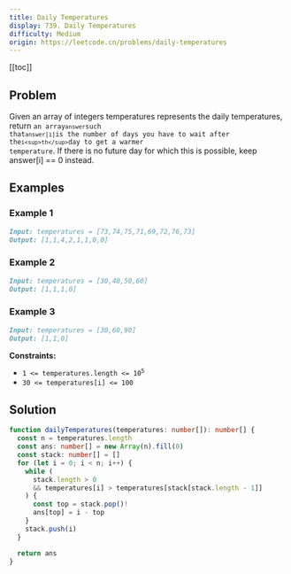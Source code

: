 ```yaml
---
title: Daily Temperatures
display: 739. Daily Temperatures
difficulty: Medium
origin: https://leetcode.cn/problems/daily-temperatures
---
```


[[toc]]

## Problem

Given an array of integers temperatures represents the daily temperatures, return <code>an array` answer `such that` answer[i] `is the number of days you have to wait after the` i<sup>th</sup> `day to get a warmer temperature</code>. If there is no future day for which this is possible, keep answer[i] == 0 instead.

## Examples

### Example 1

```md
Input: temperatures = [73,74,75,71,69,72,76,73]
Output: [1,1,4,2,1,1,0,0]
```

### Example 2

```md
Input: temperatures = [30,40,50,60]
Output: [1,1,1,0]
```

### Example 3

```md
Input: temperatures = [30,60,90]
Output: [1,1,0]
```

**Constraints:**

- <code>1 <= temperatures.length <= 10<sup>5</sup></code>
- `30 <= temperatures[i] <= 100`

## Solution

```ts
function dailyTemperatures(temperatures: number[]): number[] {
  const n = temperatures.length
  const ans: number[] = new Array(n).fill(0)
  const stack: number[] = []
  for (let i = 0; i < n; i++) {
    while (
      stack.length > 0
      && temperatures[i] > temperatures[stack[stack.length - 1]]
    ) {
      const top = stack.pop()!
      ans[top] = i - top
    }
    stack.push(i)
  }

  return ans
}

```

